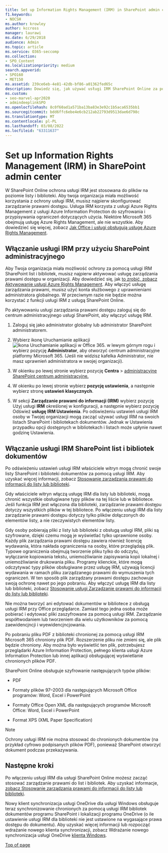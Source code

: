 ```yaml
---
title: Set up Information Rights Management (IRM) in SharePoint admin center
f1.keywords:
- NOCSH
ms.author: krowley
author: kccross
manager: laurawi
ms.date: 6/29/2018
audience: Admin
ms.topic: article
ms.service: O365-seccomp
ms.collection:
- SPO_Content
ms.localizationpriority: medium
search.appverid:
- SPO160
- MET150
ms.assetid: 239ce6eb-4e81-42db-bf86-a01362fed65c
description: Dowiedz się, jak używać usługi IRM SharePoint Online za pośrednictwem usług Microsoft Azure Active Directory zarządzania prawami dostępu (RMS) w celu ochrony SharePoint list i bibliotek dokumentów.
ms.custom:
- seo-marvel-apr2020
- admindeeplinkSPO
ms.openlocfilehash: 8c0f60ad1a571ba13ba83e3e92c1b5aca6535bb1
ms.sourcegitcommit: bdd6ffc6ebe4e6cb212ab22793d9513dae6d798c
ms.translationtype: MT
ms.contentlocale: pl-PL
ms.lasthandoff: 03/08/2022
ms.locfileid: "63311637"
---
```

# <a name="set-up-information-rights-management-irm-in-sharepoint-admin-center"></a>Set up Information Rights Management (IRM) in SharePoint admin center

W SharePoint Online ochrona usługi IRM jest stosowana do plików na poziomie listy i biblioteki. Aby twoja organizacja miała możliwość korzystania z ochrony usługi IRM, musisz najpierw skonfigurować zarządzanie prawami dostępu. Usługa IRM korzysta z usługi Azure Rights Management z usługi Azure Information Protection do szyfrowania i przypisywania ograniczeń dotyczących użycia. Niektóre Microsoft 365 obejmują usługę Azure Rights Management, ale nie wszystkie. Aby dowiedzieć się więcej, zobacz [Jak Office i usługi obsługują usługę Azure Rights Management](/azure/information-protection/understand-explore/office-apps-services-support).
  
## <a name="turn-on-irm-service-using-sharepoint-admin-center"></a>Włączanie usługi IRM przy użyciu SharePoint administracyjnego

Aby Twoja organizacja miała możliwość ochrony za pomocą usługi IRM SharePoint list i bibliotek, musisz najpierw aktywować usługę zarządzania prawami dostępu w organizacji. Aby dowiedzieć się, jak [to zrobić, zobacz Aktywowanie usługi Azure Rights Management](/information-protection/deploy-use/activate-service). Aby włączyć usługę zarządzania prawami, musisz użyć konta służbowego z uprawnieniami administratora globalnego. W przeciwnym razie nie będzie można korzystać z funkcji usługi IRM z usługą SharePoint Online.
  
Po aktywowaniu usługi zarządzania prawami dostępu zaloguj się do centrum administracyjnego usługi SharePoint, aby włączyć usługę IRM.
  
1. Zaloguj się jako administrator globalny lub administrator SharePoint administratorem.
    
2. Wybierz ikonę Uruchamianie aplikacji ![Ikona Uruchamianie aplikacji w Office 365.](../media/e5aee650-c566-4100-aaad-4cc2355d909f.png) w lewym górnym rogu i wybierz pozycję **Administrator**, aby otworzyć centrum administracyjne platformy Microsoft 365. (Jeśli nie widzisz kafelka Administrator, nie masz uprawnień administratora w swojej organizacji). 
    
3. W okienku po lewej stronie wybierz pozycję **Centra** \> <a href="https://go.microsoft.com/fwlink/?linkid=2185219" target="_blank">administracyjne SharePoint centrum administracyjne.</a>
    
4. W okienku po lewej stronie wybierz **pozycję ustawienia**, a następnie wybierz stronę **ustawień klasycznych**.
    
5. W sekcji **Zarządzanie prawami do informacji (IRM)** wybierz pozycję Użyj usługi **IRM** określonej w konfiguracji, a następnie wybierz pozycję Odśwież **usługę IRM Ustawienia**. Po odświeżeniu ustawień usługi IRM osoby w Twojej organizacji mogą zacząć używać usługi IRM na swoich listach SharePoint i bibliotekach dokumentów. Jednak w Ustawienia przypadku opcji dostępnych w bibliotekach i listach może upłynie nawet godzinę Ustawienia.
    
## <a name="irm-enable-sharepoint-document-libraries-and-lists"></a>Włączanie usługi IRM SharePoint list i bibliotek dokumentów
<a name="__toc220831191"> </a>

Po odświeżeniu ustawień usługi IRM właściciele witryn mogą chronić swoje listy SharePoint i biblioteki dokumentów za pomocą usługi IRM. Aby uzyskać więcej informacji, zobacz [Stosowanie zarządzania prawami do informacji do listy lub biblioteki](apply-irm-to-a-list-or-library.md).
  
Gdy właściciele witryn włączą usługę IRM dla listy lub biblioteki, mogą chronić wszystkie obsługiwane typy plików na tej liście lub w bibliotece. Jeśli funkcja IRM jest włączona dla biblioteki, zarządzanie prawami dostępu dotyczy wszystkich plików w tej bibliotece. Po włączeniu usługi IRM dla listy zarządzanie prawami dostępu dotyczy tylko plików dołączonych do elementów listy, a nie rzeczywistych elementów listy.
  
Gdy osoby pobierają pliki z listy lub biblioteki z obsługą usługi IRM, pliki są szyfrowane, dzięki czemu mogą je wyświetlać tylko uprawnione osoby. Każdy plik zarządzania prawami dostępu zawiera również licencję wydawania, która nakłada ograniczenia na osoby, które przeglądają plik. Typowe ograniczenia obejmują tworzenie pliku tylko do odczytu, wyłączanie kopiowania tekstu, uniemożliwianie zapisywania kopii lokalnej i uniemożliwianie drukowania pliku. Programy klienckie, które mogą odczytywać typy plików obsługiwane przez usługę IRM, używają licencji wydawania w ramach pliku zarządzanego prawami do wymuszenia tych ograniczeń. W ten sposób plik zarządzany prawami dostępu zachowuje swoją ochronę nawet po jego pobraniu. Aby włączyć usługę IRM dla listy lub biblioteki, zobacz [Stosowanie usługi Zarządzanie prawami do informacji do listy lub biblioteki](apply-irm-to-a-list-or-library.md).
  
Nie można tworzyć ani edytować dokumentów w bibliotece z obsługą usługi IRM przy Office przeglądarce. Zamiast tego jedna osoba może pobierać i edytować pliki zaszyfrowane za pomocą usługi IRM. Zarządzanie współtwodaniem lub tworzeniem dla wielu użytkowników  za pomocą zaewidencjncji i wyewidencjncjowania. 
  
Po pobraniu pliku PDF z biblioteki chronionej za pomocą usługi IRM Microsoft 365 chroniony plik PDF. Rozszerzenie pliku nie zmieni się, ale plik będzie chroniony. Aby można było wyświetlić ten plik, potrzebujesz przeglądarki Azure Information Protection, pełnego klienta usługi Azure Information Protection lub innej aplikacji obsługującej wyświetlanie chronionych plików PDF. 
  
SharePoint Online obsługuje szyfrowanie następujących typów plików:
  
- PDF
    
- Formaty plików 97–2003 dla następujących Microsoft Office programów: Word, Excel i PowerPoint
    
- Formaty Office Open XML dla następujących programów Microsoft Office: Word, Excel i PowerPoint
    
- Format XPS (XML Paper Specification)
 
> [!NOTE]
> Ochrony usługi IRM nie można stosować do chronionych dokumentów (na przykład cyfrowo podpisanych plików PDF), ponieważ SharePoint otworzyć dokument podczas przekazywania. 

## <a name="next-steps"></a>Następne kroki
<a name="__toc220831191"> </a>

Po włączeniu usługi IRM dla usługi SharePoint Online możesz zacząć stosować zarządzanie prawami do list i bibliotek. Aby uzyskać informacje, [zobacz Stosowanie zarządzania prawami do informacji do listy lub biblioteki](apply-irm-to-a-list-or-library.md).
  
Nowy klient synchronizacja usługi OneDrive dla usługi Windows obsługuje teraz synchronizowanie chronionych za pomocą usługi IRM bibliotek dokumentów programu SharePoint i lokalizacji programu OneDrive (o ile ustawienie usługi IRM dla biblioteki nie jest ustawione na wygasające prawa dostępu do dokumentu). Aby uzyskać więcej informacji lub rozpocząć wdrażanie nowego klienta synchronizacji, zobacz Wdrażanie nowego synchronizacja usługi OneDrive [klienta Windows](/onedrive/deploy-on-windows).
  
[Top of page](set-up-irm-in-sp-admin-center.md)